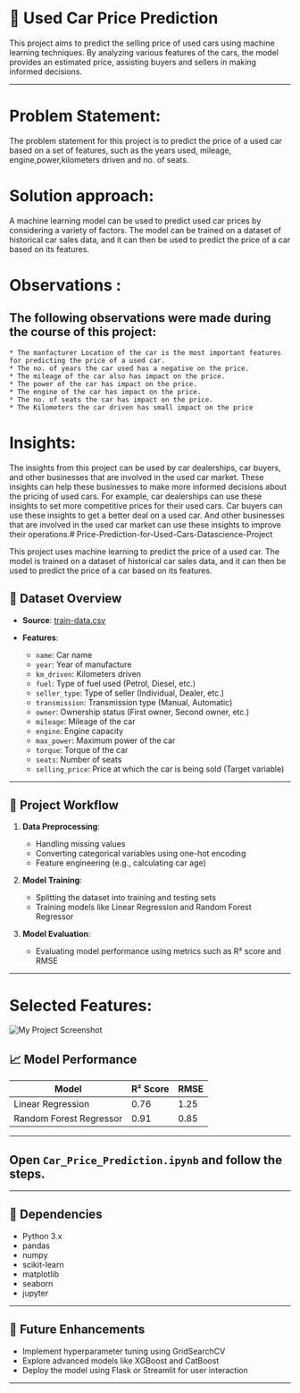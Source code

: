 # 🚗 Used Car Price Prediction

This project aims to predict the selling price of used cars using machine learning techniques. By analyzing various features of the cars, the model provides an estimated price, assisting buyers and sellers in making informed decisions.

---

# Problem Statement:

The problem statement for this project is to predict the price of a used car based on a set of features, such as the years used, mileage, engine,power,kilometers driven and no. of seats.

# Solution approach:

A machine learning model can be used to predict used car prices by considering a variety of factors. The model can be trained on a dataset of historical car sales data, and it can then be used to predict the price of a car based on its features.

# Observations :

## The following observations were made during the course of this project:

    * The manfacturer Location of the car is the most important features for predicting the price of a used car.
    * The no. of years the car used has a negative on the price.
    * The mileage of the car also has impact on the price.
    * The power of the car has impact on the price.
    * The engine of the car has impact on the price.
    * The no. of seats the car has impact on the price.
    * The Kilometers the car driven has small impact on the price

# Insights:

The insights from this project can be used by car dealerships, car buyers, and other businesses that are involved in the used car market. These insights can help these businesses to make more informed decisions about the pricing of used cars. For example, car dealerships can use these insights to set more competitive prices for their used cars. Car buyers can use these insights to get a better deal on a used car. And other businesses that are involved in the used car market can use these insights to improve their operations.# Price-Prediction-for-Used-Cars-Datascience-Project

This project uses machine learning to predict the price of a used car. The model is trained on a dataset of historical car sales data, and it can then be used to predict the price of a car based on its features.

## 📁 Dataset Overview

* **Source**: [train-data.csv](https://github.com/MAHFUZATUL-BUSHRA/Car_Price_Prediction/blob/main/train-data.csv)
* **Features**:

  * `name`: Car name
  * `year`: Year of manufacture
  * `km_driven`: Kilometers driven
  * `fuel`: Type of fuel used (Petrol, Diesel, etc.)
  * `seller_type`: Type of seller (Individual, Dealer, etc.)
  * `transmission`: Transmission type (Manual, Automatic)
  * `owner`: Ownership status (First owner, Second owner, etc.)
  * `mileage`: Mileage of the car
  * `engine`: Engine capacity
  * `max_power`: Maximum power of the car
  * `torque`: Torque of the car
  * `seats`: Number of seats
  * `selling_price`: Price at which the car is being sold (Target variable)

---

## 🧠 Project Workflow

1. **Data Preprocessing**:

   * Handling missing values
   * Converting categorical variables using one-hot encoding
   * Feature engineering (e.g., calculating car age)

2. **Model Training**:

   * Splitting the dataset into training and testing sets
   * Training models like Linear Regression and Random Forest Regressor

3. **Model Evaluation**:

   * Evaluating model performance using metrics such as R² score and RMSE

---

# Selected Features:
![My Project Screenshot](Car_Price_Prediction/Features.png)


## 📈 Model Performance

| Model                   | R² Score | RMSE |
| ----------------------- | -------- | ---- |
| Linear Regression       | 0.76     | 1.25 |
| Random Forest Regressor | 0.91     | 0.85 |


---

## Open `Car_Price_Prediction.ipynb` and follow the steps.

---

## 🔧 Dependencies

* Python 3.x
* pandas
* numpy
* scikit-learn
* matplotlib
* seaborn
* jupyter

---

## 📌 Future Enhancements

* Implement hyperparameter tuning using GridSearchCV
* Explore advanced models like XGBoost and CatBoost
* Deploy the model using Flask or Streamlit for user interaction

---




